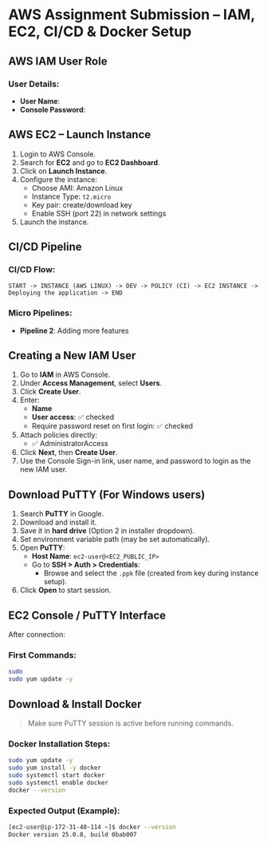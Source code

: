# AWS Assignment Submission – IAM, EC2, CI/CD & Docker Setup


##  AWS IAM User Role


### User Details:
- **User Name**: 
- **Console Password**: 



##  AWS EC2 – Launch Instance
1. Login to AWS Console.
2. Search for **EC2** and go to **EC2 Dashboard**.
3. Click on **Launch Instance**.
4. Configure the instance:
   - Choose AMI: Amazon Linux
   - Instance Type: `t2.micro`
   - Key pair: create/download key
   - Enable SSH (port 22) in network settings
5. Launch the instance.



##  CI/CD Pipeline

###  CI/CD Flow:
```
START -> INSTANCE (AWS LINUX) -> DEV -> POLICY (CI) -> EC2 INSTANCE -> Deploying the application -> END
```

###  Micro Pipelines:
- **Pipeline 2**: Adding more features


##  Creating a New IAM User
1. Go to **IAM** in AWS Console.
2. Under **Access Management**, select **Users**.
3. Click **Create User**.
4. Enter:
   - **Name**
   - **User access**: ✅ checked
   - Require password reset on first login: ✅ checked
5. Attach policies directly:
   - ✅ AdministratorAccess
6. Click **Next**, then **Create User**.
7. Use the Console Sign-in link, user name, and password to login as the new IAM user.


## Download PuTTY (For Windows users)
1. Search **PuTTY** in Google.
2. Download and install it.
3. Save it in **hard drive** (Option 2 in installer dropdown).
4. Set environment variable path (may be set automatically).
5. Open **PuTTY**:
   - **Host Name**: `ec2-user@<EC2_PUBLIC_IP>`
   - Go to **SSH > Auth > Credentials**:
     - Browse and select the `.ppk` file (created from key during instance setup).
6. Click **Open** to start session.



##  EC2 Console / PuTTY Interface
After connection:

### First Commands:
```bash
sudo
sudo yum update -y
```



##  Download & Install Docker
> Make sure PuTTY session is active before running commands.

### Docker Installation Steps:
```bash
sudo yum update -y
sudo yum install -y docker
sudo systemctl start docker
sudo systemctl enable docker
docker --version
```

### Expected Output (Example):
```bash
[ec2-user@ip-172-31-40-114 ~]$ docker --version
Docker version 25.0.8, build 0bab007
```

